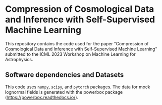 # Compression of Cosmological Data and Inference with Self-Supervised Machine Learning
This repository contains the code used for the paper "Compression of Cosmological Data and Inference with Self-Supervised
Machine Learning" submitted to the ICML 2023 Workshop on Machine Learning for Astrophysics.

## Software dependencies and Datasets
This code uses $\texttt{numpy}$, $\texttt{scipy}$, and $\texttt{pytorch}$ packages. The data for mock lognormal fields is generated with the powerbox package (https://powerbox.readthedocs.io/). 
